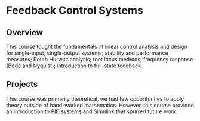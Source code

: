 # Feedback Control Systems

## Overview
This course tought the fundamentals of linear control analysis and design for single-input, single-output systems; stability and performance measures; Routh Hurwitz analysis; root locus methods; frequency response (Bode and Nyquist); introduction to full-state feedback.

## Projects
This course was primarily theoretical, we had few opporitunties to apply theory outside of hand-worked mathematics. However, this course provided an introduction to PID systems and Simulink that spurred future work. 
